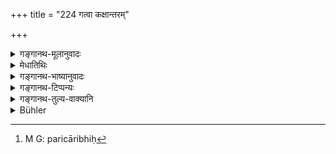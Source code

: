 +++
title = "224 गत्वा कक्षान्तरम्"

+++

<details><summary>गङ्गानथ-मूलानुवादः</summary>

Repairing to another apartment, and having dismissed those people, he shall again enter the inner apartment, surrounded by the women, for the purpose of taking his food.—(224).
</details>

<details><summary>मेधातिथिः</summary>

तस्माद् गृहान्ते **कक्षान्तरं गत्वा** तं च रहस्याख्यायिनं विसृज्य स्त्रीभिः परिचारिकाभिः[^३४३] परिवृतो **ऽन्तःपुरं** **पुनः प्रविशेत्** ॥ ७.२२४ ॥


[^३४३]:
     M G: paricāribhiḥ
</details>

<details><summary>गङ्गानथ-भाष्यानुवादः</summary>

From the aforesaid room, he shall go to another apartment.

‘*Those people*’—the secret reporters and the rest.

‘*By the women*’—maid-servants,—‘*surrounded*, *he shall again enter the inner apartment*’.— (224).
</details>

<details><summary>गङ्गानथ-टिप्पन्यः</summary>

This verse is quoted in *Mitākṣarā* (on 1.329);—in *Vīramitrodaya*
(Rājanīti, p. 168);—and in *Nītimayūkha* (p. 53).
</details>

<details><summary>गङ्गानथ-तुल्य-वाक्यानि</summary>

**(verses 7.223-224)  
**

See Comparative notes for [Verse
7.223].
</details>

<details><summary>Bühler</summary>

224	But going to another secret apartment and dismissing those people, he may enter the harem, surrounded by female (servants), in order to dine again.
</details>
